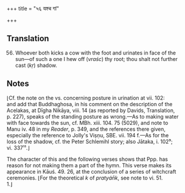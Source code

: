 +++
title = "५६ यश्च गां"

+++
## Translation
56. Whoever both kicks a cow with the foot and urinates in face of the  
sun—of such a one I hew off (*vraśc*) thy root; thou shalt not further  
cast (*kṛ*) shadow.

## Notes
⌊Cf. the note on the vs. concerning posture in urination at vii. 102:  
and add that Buddhaghosa, in his comment on the description of the  
Acelakas, at Dīgha Nikāya, viii. 14 (as reported by Davids, Translation,  
p. 227), speaks of the standing posture as wrong.—As to making water  
with face towards the sun, cf. MBh. xiii. 104. 75 (5029), and note to  
Manu iv. 48 in my *Reader*, p. 349, and the references there given,  
especially the reference to Jolly's Viṣṇu, SBE. vii. 194 f.—As for the  
loss of the shadow, cf. the Peter Schlemihl story; also Jātaka, i. 102⁹;  
vi. 337¹¹.⌋  
  
The character of this and the following verses shows that Ppp. has  
reason for not making them a part of the hymn. This verse makes its  
appearance in Kāuś. 49. 26, at the conclusion of a series of witchcraft  
ceremonies. ⌊For the theoretical *k* of *pratyán̄k*, see note to vi. 51.  
1.⌋
